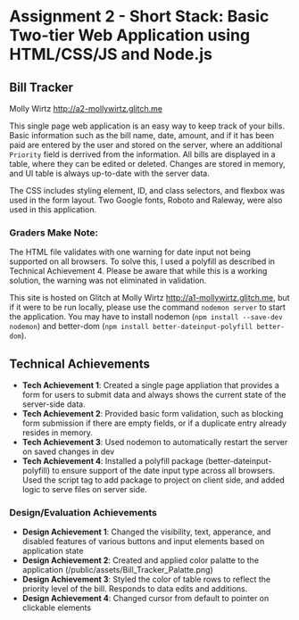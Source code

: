 Assignment 2 - Short Stack: Basic Two-tier Web Application using HTML/CSS/JS and Node.js  
===

## Bill Tracker

Molly Wirtz http://a2-mollywirtz.glitch.me

This single page web application is an easy way to keep track of your bills. Basic information such as the bill name, date, amount, and if it has been paid are entered by the user and stored on the server, where an additional `Priority` field is derrived from the information. All bills are displayed in a table, where they can be edited or deleted. Changes are stored in memory, and UI table is always up-to-date with the server data. 

The CSS includes styling element, ID, and class selectors, and flexbox was used in the form layout. Two Google fonts, Roboto and Raleway, were also used in this application.

### Graders Make Note:
The HTML file validates with one warning for date input not being supported on all browsers. To solve this, I used a polyfill as described in Technical Achievement 4. Please be aware that while this is a working solution, the warning was not eliminated in validation.

This site is hosted on Glitch at Molly Wirtz http://a1-mollywirtz.glitch.me, but if it were to be run locally, please use the command `nodemon server` to start the application. You may have to install nodemon (`npm install --save-dev nodemon`) and better-dom (`npm install better-dateinput-polyfill better-dom`). 

## Technical Achievements
- **Tech Achievement 1**: Created a single page appliation that provides a form for users to submit data and always shows the current state of the server-side data. 
- **Tech Achievement 2**: Provided basic form validation, such as blocking form submission if there are empty fields, or if a duplicate entry already resides in memory.
- **Tech Achievement 3**: Used nodemon to automatically restart the server on saved changes in dev
- **Tech Achievement 4**: Installed a polyfill package (better-dateinput-polyfill) to ensure support of the date input type across all browsers. Used the script tag to add package to project on client side, and added logic to serve files on server side.  

### Design/Evaluation Achievements
- **Design Achievement 1**: Changed the visibility, text, apperance, and disabled features of various buttons and input elements based on application state
- **Design Achievement 2**: Created and applied color palatte to the application (/public/assets/Bill_Tracker_Palatte.png)
- **Design Achievement 3**: Styled the color of table rows to reflect the priority level of the bill. Responds to data edits and additions.
- **Design Achievement 4**: Changed cursor from default to pointer on clickable elements